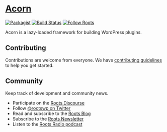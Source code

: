 # [Acorn](https://roots.io/acorn/)

[![Packagist](https://img.shields.io/packagist/vpre/roots/acorn.svg?style=flat-square)](https://packagist.org/packages/roots/acorn)
[![Build Status](https://github.com/roots/acorn/actions/workflows/main.yml/badge.svg)](https://github.com/roots/acorn/actions/workflows/main.yml)
[![Follow Roots](https://img.shields.io/twitter/follow/rootswp.svg?style=flat-square&color=1da1f2)](https://twitter.com/rootswp)

Acorn is a lazy-loaded framework for building WordPress plugins.

## Contributing

Contributions are welcome from everyone. We have [contributing guidelines](https://github.com/roots/guidelines/blob/master/CONTRIBUTING.md) to help you get started.

## Community

Keep track of development and community news.

- Participate on the [Roots Discourse](https://discourse.roots.io/)
- Follow [@rootswp on Twitter](https://twitter.com/rootswp)
- Read and subscribe to the [Roots Blog](https://roots.io/blog/)
- Subscribe to the [Roots Newsletter](https://roots.io/subscribe/)
- Listen to the [Roots Radio podcast](https://roots.io/podcast/)
